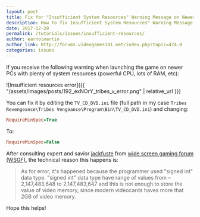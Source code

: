 ```yaml
---
layout: post
title: Fix for "Insufficient System Resources" Warning Message on Newer PCs
description: How to fix Insufficient System Resources" Warning Message on Newer PCs
date: 2017-12-20
permalink: /tutorials/issues/insufficient-resources/
author: earnolmartin
author_link: http://forums.videogames101.net/index.php?topic=474.0
categories: issues
---
```


If you receive the following warning when launching the game on newer PCs with plenty of system resources (powerful CPU, lots of RAM, etc):

![Insufficient resources error]({{ "/assets/images/posts/192_exNOrY_tribes_v_error.png" | relative_url }})

You can fix it by editing the `TV_CD_DVD.ini` file (full path in my case `Tribes Revengeance\Tribes Vengeance\Program\Bin\TV_CD_DVD.ini`) and changing:


```ini
RequireMinSpec=True
```

To:

```ini
RequireMinSpec=False
```

After consulting expert and savior [jackfuste](http://www.wsgf.org/forums/memberlist.php?mode=viewprofile&u=31072) from [wide screen gaming forum (WSGF)](http://www.wsgf.org/), the technical reason this happens is:

> As for error, it's happened because the programmer used "signed int" data type.
> "signed int" data type have range of values from –2,147,483,648 to 2,147,483,647 and this is not enough to store the value of video memory, since modern videocards haves more that 2GB of video memory.

Hope this helps!
